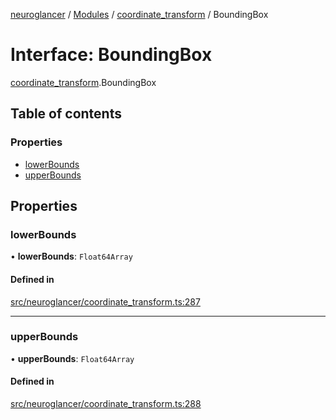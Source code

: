 [neuroglancer](../README.md) / [Modules](../modules.md) / [coordinate\_transform](../modules/coordinate_transform.md) / BoundingBox

# Interface: BoundingBox

[coordinate_transform](../modules/coordinate_transform.md).BoundingBox

## Table of contents

### Properties

- [lowerBounds](coordinate_transform.BoundingBox.md#lowerbounds)
- [upperBounds](coordinate_transform.BoundingBox.md#upperbounds)

## Properties

### lowerBounds

• **lowerBounds**: `Float64Array`

#### Defined in

[src/neuroglancer/coordinate_transform.ts:287](https://github.com/ActiveBrainAtlas2/neuroglancer/blob/540617bc/src/neuroglancer/coordinate_transform.ts#L287)

___

### upperBounds

• **upperBounds**: `Float64Array`

#### Defined in

[src/neuroglancer/coordinate_transform.ts:288](https://github.com/ActiveBrainAtlas2/neuroglancer/blob/540617bc/src/neuroglancer/coordinate_transform.ts#L288)
